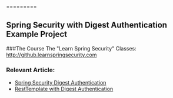 =========

##  Spring Security with Digest Authentication Example Project

###The Course
The "Learn Spring Security" Classes: http://github.learnspringsecurity.com

### Relevant Article: 
- [Spring Security Digest Authentication](http://www.baeldung.com/spring-security-digest-authentication)
- [RestTemplate with Digest Authentication](http://www.baeldung.com/resttemplate-digest-authentication)

